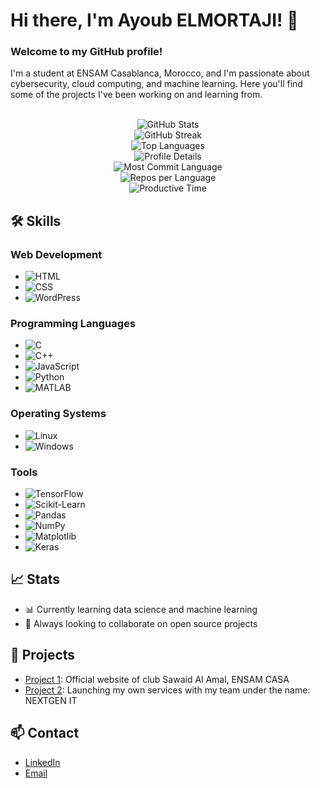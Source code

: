 # Hi there, I'm Ayoub ELMORTAJI! 👋

### Welcome to my GitHub profile!

I'm a student at ENSAM Casablanca, Morocco, and I'm passionate about cybersecurity, cloud computing, and machine learning. Here you'll find some of the projects I've been working on and learning from.

<br>






<div align="center">
  <img src="https://github-readme-stats.vercel.app/api?username=ayoubelmortaji&show_icons=true&theme=radical" alt="GitHub Stats" />
  <br>
  <img src="https://github-readme-streak-stats.herokuapp.com/?user=ayoubelmortaji&theme=radical" alt="GitHub Streak" />
  <br>
  <img src="https://github-readme-stats.vercel.app/api/top-langs/?username=ayoubelmortaji&layout=compact&theme=radical" alt="Top Languages" />
  <br>
  <img src="https://github-profile-summary-cards.vercel.app/api/cards/profile-details?username=ayoubelmortaji&theme=radical" alt="Profile Details" />
  <br>
  <img src="https://github-profile-summary-cards.vercel.app/api/cards/most-commit-language?username=ayoubelmortaji&theme=radical" alt="Most Commit Language" />
  <br>
  <img src="https://github-profile-summary-cards.vercel.app/api/cards/repos-per-language?username=ayoubelmortaji&theme=radical" alt="Repos per Language" />
  <br>
  <img src="https://github-profile-summary-cards.vercel.app/api/cards/productive-time?username=ayoubelmortaji&theme=radical" alt="Productive Time" />
</div>



## 🛠 Skills

### Web Development
- ![HTML](https://img.shields.io/badge/-HTML5-E34F26?logo=html5&logoColor=white)
- ![CSS](https://img.shields.io/badge/-CSS3-1572B6?logo=css3&logoColor=white)
- ![WordPress](https://img.shields.io/badge/-WordPress-21759B?logo=wordpress&logoColor=white)

### Programming Languages
- ![C](https://img.shields.io/badge/-C-A8B9CC?logo=c&logoColor=white)
- ![C++](https://img.shields.io/badge/-C++-00599C?logo=c%2B%2B&logoColor=white)
- ![JavaScript](https://img.shields.io/badge/-JavaScript-F7DF1E?logo=javascript&logoColor=black)
- ![Python](https://img.shields.io/badge/-Python-3776AB?logo=python&logoColor=white)
- ![MATLAB](https://img.shields.io/badge/-MATLAB-0076A8?logo=mathworks&logoColor=white)

### Operating Systems
- ![Linux](https://img.shields.io/badge/-Linux-FCC624?logo=linux&logoColor=black)
- ![Windows](https://img.shields.io/badge/-Windows-0078D6?logo=windows&logoColor=white)

### Tools
- ![TensorFlow](https://img.shields.io/badge/-TensorFlow-FF6F00?logo=tensorflow&logoColor=white)
- ![Scikit-Learn](https://img.shields.io/badge/-Scikit--Learn-F7931E?logo=scikit-learn&logoColor=white)
- ![Pandas](https://img.shields.io/badge/-Pandas-150458?logo=pandas&logoColor=white)
- ![NumPy](https://img.shields.io/badge/-NumPy-013243?logo=numpy&logoColor=white)
- ![Matplotlib](https://img.shields.io/badge/-Matplotlib-007ACC?logo=matplotlib&logoColor=white)
- ![Keras](https://img.shields.io/badge/-Keras-D00000?logo=keras&logoColor=white)

## 📈 Stats
- 📊 Currently learning data science and machine learning
- 🌱 Always looking to collaborate on open source projects

## 🚀 Projects
- [Project 1](https://sawaidalamal-ensamc.me/): Official website of club Sawaid Al Amal, ENSAM CASA
- [Project 2](https://ayoubelmortaji.github.io/NEXTGEN/): Launching my own services with my team under the name: NEXTGEN IT

## 📫 Contact
- [LinkedIn]([https://www.linkedin.com/in/ayoub-el-mortaji/](https://www.linkedin.com/in/ayoub-elmortaji-805ab1250/))
- [Email](mailto:aelmortaji7@gmail.com)

